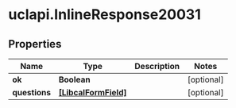 # uclapi.InlineResponse20031

## Properties

Name | Type | Description | Notes
------------ | ------------- | ------------- | -------------
**ok** | **Boolean** |  | [optional] 
**questions** | [**[LibcalFormField]**](LibcalFormField.md) |  | [optional] 


